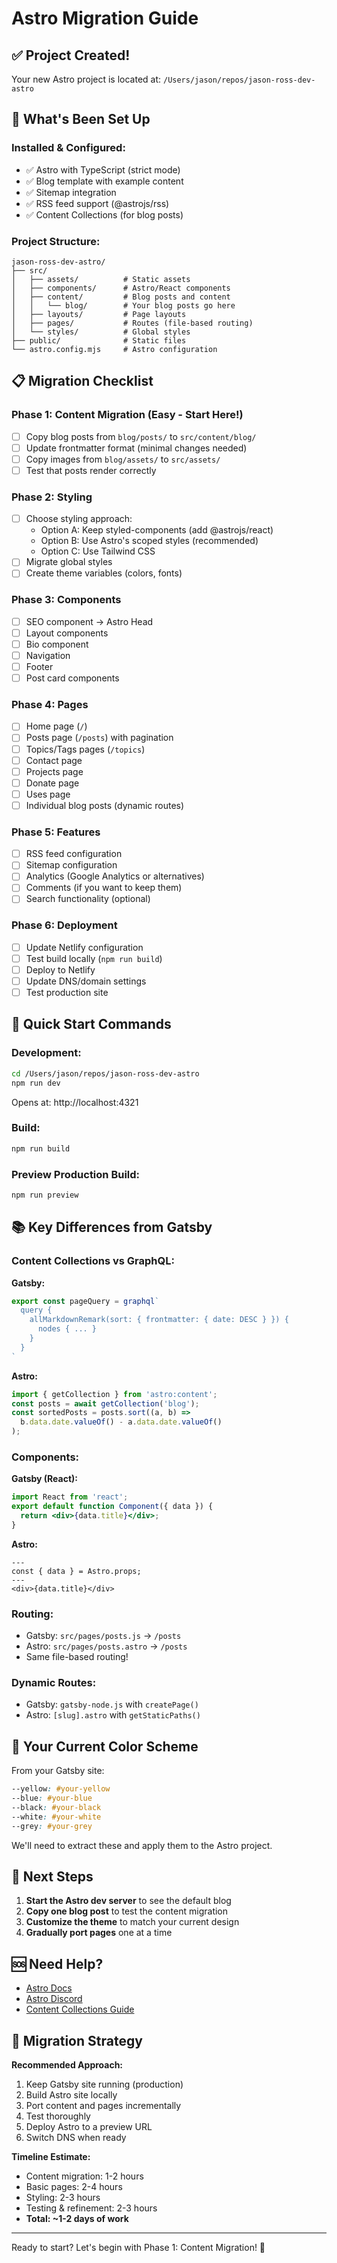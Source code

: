 # Astro Migration Guide

## ✅ Project Created!

Your new Astro project is located at: `/Users/jason/repos/jason-ross-dev-astro`

## 🎯 What's Been Set Up

### Installed & Configured:
- ✅ Astro with TypeScript (strict mode)
- ✅ Blog template with example content
- ✅ Sitemap integration
- ✅ RSS feed support (@astrojs/rss)
- ✅ Content Collections (for blog posts)

### Project Structure:
```
jason-ross-dev-astro/
├── src/
│   ├── assets/          # Static assets
│   ├── components/      # Astro/React components
│   ├── content/         # Blog posts and content
│   │   └── blog/        # Your blog posts go here
│   ├── layouts/         # Page layouts
│   ├── pages/           # Routes (file-based routing)
│   └── styles/          # Global styles
├── public/              # Static files
└── astro.config.mjs     # Astro configuration
```

## 📋 Migration Checklist

### Phase 1: Content Migration (Easy - Start Here!)
- [ ] Copy blog posts from `blog/posts/` to `src/content/blog/`
- [ ] Update frontmatter format (minimal changes needed)
- [ ] Copy images from `blog/assets/` to `src/assets/`
- [ ] Test that posts render correctly

### Phase 2: Styling
- [ ] Choose styling approach:
  - Option A: Keep styled-components (add @astrojs/react)
  - Option B: Use Astro's scoped styles (recommended)
  - Option C: Use Tailwind CSS
- [ ] Migrate global styles
- [ ] Create theme variables (colors, fonts)

### Phase 3: Components
- [ ] SEO component → Astro Head
- [ ] Layout components
- [ ] Bio component
- [ ] Navigation
- [ ] Footer
- [ ] Post card components

### Phase 4: Pages
- [ ] Home page (`/`)
- [ ] Posts page (`/posts`) with pagination
- [ ] Topics/Tags pages (`/topics`)
- [ ] Contact page
- [ ] Projects page
- [ ] Donate page
- [ ] Uses page
- [ ] Individual blog posts (dynamic routes)

### Phase 5: Features
- [ ] RSS feed configuration
- [ ] Sitemap configuration
- [ ] Analytics (Google Analytics or alternatives)
- [ ] Comments (if you want to keep them)
- [ ] Search functionality (optional)

### Phase 6: Deployment
- [ ] Update Netlify configuration
- [ ] Test build locally (`npm run build`)
- [ ] Deploy to Netlify
- [ ] Update DNS/domain settings
- [ ] Test production site

## 🚀 Quick Start Commands

### Development:
```bash
cd /Users/jason/repos/jason-ross-dev-astro
npm run dev
```
Opens at: http://localhost:4321

### Build:
```bash
npm run build
```

### Preview Production Build:
```bash
npm run preview
```

## 📚 Key Differences from Gatsby

### Content Collections vs GraphQL:
**Gatsby:**
```javascript
export const pageQuery = graphql`
  query {
    allMarkdownRemark(sort: { frontmatter: { date: DESC } }) {
      nodes { ... }
    }
  }
`
```

**Astro:**
```typescript
import { getCollection } from 'astro:content';
const posts = await getCollection('blog');
const sortedPosts = posts.sort((a, b) => 
  b.data.date.valueOf() - a.data.date.valueOf()
);
```

### Components:
**Gatsby (React):**
```jsx
import React from 'react';
export default function Component({ data }) {
  return <div>{data.title}</div>;
}
```

**Astro:**
```astro
---
const { data } = Astro.props;
---
<div>{data.title}</div>
```

### Routing:
- Gatsby: `src/pages/posts.js` → `/posts`
- Astro: `src/pages/posts.astro` → `/posts`
- Same file-based routing!

### Dynamic Routes:
- Gatsby: `gatsby-node.js` with `createPage()`
- Astro: `[slug].astro` with `getStaticPaths()`

## 🎨 Your Current Color Scheme

From your Gatsby site:
```css
--yellow: #your-yellow
--blue: #your-blue
--black: #your-black
--white: #your-white
--grey: #your-grey
```

We'll need to extract these and apply them to the Astro project.

## 📝 Next Steps

1. **Start the Astro dev server** to see the default blog
2. **Copy one blog post** to test the content migration
3. **Customize the theme** to match your current design
4. **Gradually port pages** one at a time

## 🆘 Need Help?

- [Astro Docs](https://docs.astro.build)
- [Astro Discord](https://astro.build/chat)
- [Content Collections Guide](https://docs.astro.build/en/guides/content-collections/)

## 🎯 Migration Strategy

**Recommended Approach:**
1. Keep Gatsby site running (production)
2. Build Astro site locally
3. Port content and pages incrementally
4. Test thoroughly
5. Deploy Astro to a preview URL
6. Switch DNS when ready

**Timeline Estimate:**
- Content migration: 1-2 hours
- Basic pages: 2-4 hours
- Styling: 2-3 hours
- Testing & refinement: 2-3 hours
- **Total: ~1-2 days of work**

---

Ready to start? Let's begin with Phase 1: Content Migration! 🚀
